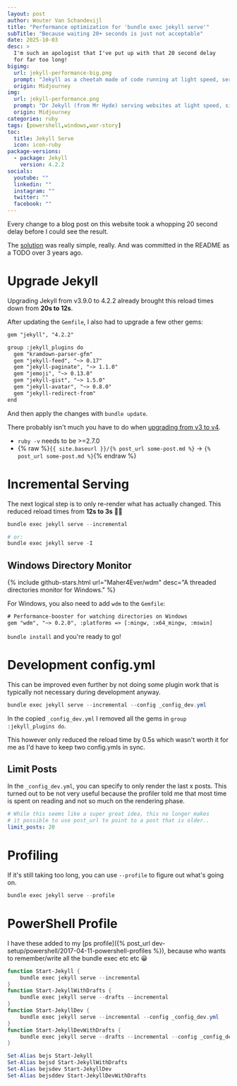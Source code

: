 ```yaml
---
layout: post
author: Wouter Van Schandevijl
title: "Performance optimization for 'bundle exec jekyll serve'"
subTitle: "Because waiting 20+ seconds is just not acceptable"
date: 2025-10-03
desc: >
  I'm such an apologist that I've put up with that 20 second delay
  for far too long!
bigimg:
  url: jekyll-performance-big.png
  prompt: "Jekyll as a cheetah made of code running at light speed, server racks forming its jungle, websites materializing in its wake, predator of slow load times --ar 700:131"
  origin: Midjourney
img:
  url: jekyll-performance.png
  prompt: "Dr Jekyll (from Mr Hyde) serving websites at light speed, silver tray with holographic sites materializing instantly, Victorian steampunk aesthetic mixed with cyberpunk technology, gears turning at impossible velocities --ar 6:5"
  origin: Midjourney
categories: ruby
tags: [powershell,windows,war-story]
toc:
  title: Jekyll Serve
  icon: icon-ruby
package-versions:
  - package: Jekyll
    version: 4.2.2
socials:
  youtube: ""
  linkedin: ""
  instagram: ""
  twitter: ""
  facebook: ""
---
```


Every change to a blog post on this website took a whopping 20 second
delay before I could see the result.

The [solution](https://talk.jekyllrb.com/t/exclude-jekyll-feed-in-development-environment/2681/4)
was really simple, really. And was committed in the README as a TODO over 3 years ago.

<!--more-->

# Upgrade Jekyll

Upgrading Jekyll from v3.9.0 to 4.2.2 already brought this
reload times down from **20s to 12s**.

After updating the `Gemfile`, I also had to upgrade a few other gems:

```txt
gem "jekyll", "4.2.2"

group :jekyll_plugins do
  gem "kramdown-parser-gfm"
  gem "jekyll-feed", "~> 0.17"
  gem "jekyll-paginate", "~> 1.1.0"
  gem "jemoji", "~> 0.13.0"
  gem "jekyll-gist", "~> 1.5.0"
  gem "jekyll-avatar", "~> 0.8.0"
  gem "jekyll-redirect-from"
end
```

And then apply the changes with `bundle update`.

There probably isn't much you have to do when [upgrading from v3 to v4](https://jekyllrb.com/docs/upgrading/3-to-4/).

- `ruby -v` needs to be >=2.7.0
- {% raw %}`{{ site.baseurl }}/{% post_url some-post.md %}` -> `{% post_url some-post.md %}`{% endraw %}



# Incremental Serving

The next logical step is to only re-render what has actually changed.
This reduced reload times from **12s to 3s** 🎉🥳


```ps1
bundle exec jekyll serve --incremental

# or:
bundle exec jekyll serve -I
```

## Windows Directory Monitor

{% include github-stars.html url="Maher4Ever/wdm" desc="A threaded directories monitor for Windows." %}

For Windows, you also need to add `wdm` to the `Gemfile`:

```txt
# Performance-booster for watching directories on Windows
gem "wdm", "~> 0.2.0", :platforms => [:mingw, :x64_mingw, :mswin]
```

`bundle install` and you're ready to go!


# Development config.yml

This can be improved even further by not doing some plugin work
that is typically not necessary during development anyway.

```ps1
bundle exec jekyll serve --incremental --config _config_dev.yml
```

In the copied `_config_dev.yml` I removed all the gems in
`group :jekyll_plugins do`.

This however only reduced the reload time by 0.5s which wasn't worth
it for me as I'd have to keep two config.ymls in sync.

## Limit Posts

In the `_config_dev.yml`, you can specify to only render the last x posts.
This turned out to be not very useful because the profiler told me
that most time is spent on reading and not so much on the rendering
phase.

```yaml
# While this seems like a super great idea, this no longer makes
# it possible to use post_url to point to a post that is older..
limit_posts: 20
```


# Profiling

If it's still taking too long, you can use `--profile` to figure out
what's going on.

```ps1
bundle exec jekyll serve --profile
```


# PowerShell Profile

I have these added to my [ps profile]({% post_url dev-setup/powershell/2017-04-11-powershell-profiles %}),
because who wants to remember/write all the bundle exec etc etc 😀

```ps1
function Start-Jekyll {
	bundle exec jekyll serve --incremental
}
function Start-JekyllWithDrafts {
	bundle exec jekyll serve --drafts --incremental
}
function Start-JekyllDev {
	bundle exec jekyll serve --incremental --config _config_dev.yml
}
function Start-JekyllDevWithDrafts {
	bundle exec jekyll serve --drafts --incremental --config _config_dev.yml
}

Set-Alias bejs Start-Jekyll
Set-Alias bejsd Start-JekyllWithDrafts
Set-Alias bejsdev Start-JekyllDev
Set-Alias bejsddev Start-JekyllDevWithDrafts
```
